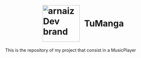 <h1 style="display:flex;width=100%;justify-content:center;align-items:center;gap: 15px"><img src="./assets/images/BrandT2.png" alt="arnaizDev brand" style="width:120px" /> TuManga</h1>

This is the repository of my project that consist in a MusicPlayer